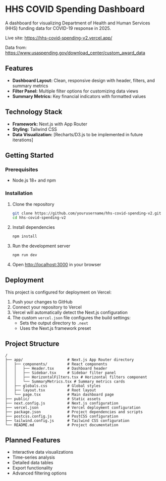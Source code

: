 # HHS COVID Spending Dashboard

A dashboard for visualizing Department of Health and Human Services (HHS) funding data for COVID-19 response in 2025.

Live site: https://hhs-covid-spending-v2.vercel.app/

Data from: https://www.usaspending.gov/download_center/custom_award_data

## Features

- **Dashboard Layout:** Clean, responsive design with header, filters, and summary metrics
- **Filter Panel:** Multiple filter options for customizing data views
- **Summary Metrics:** Key financial indicators with formatted values

## Technology Stack

- **Framework:** Next.js with App Router
- **Styling:** Tailwind CSS
- **Data Visualization:** [Recharts/D3.js to be implemented in future iterations]

## Getting Started

### Prerequisites

- Node.js 18+ and npm

### Installation

1. Clone the repository
   ```bash
   git clone https://github.com/yourusername/hhs-covid-spending-v2.git
   cd hhs-covid-spending-v2
   ```

2. Install dependencies
   ```bash
   npm install
   ```

3. Run the development server
   ```bash
   npm run dev
   ```

4. Open [http://localhost:3000](http://localhost:3000) in your browser

## Deployment

This project is configured for deployment on Vercel:

1. Push your changes to GitHub
2. Connect your repository to Vercel
3. Vercel will automatically detect the Next.js configuration
4. The custom `vercel.json` file configures the build settings:
   - Sets the output directory to `.next`
   - Uses the Next.js framework preset

## Project Structure

```
/
├── app/                    # Next.js App Router directory
│   ├── components/         # React components
│   │   ├── Header.tsx      # Dashboard header
│   │   ├── Sidebar.tsx     # Sidebar filter panel
│   │   ├── HorizontalFilters.tsx # Horizontal filters component
│   │   └── SummaryMetrics.tsx # Summary metrics cards
│   ├── globals.css         # Global styles
│   ├── layout.tsx          # Root layout
│   └── page.tsx            # Main dashboard page
├── public/                 # Static assets
├── next.config.js          # Next.js configuration
├── vercel.json             # Vercel deployment configuration
├── package.json            # Project dependencies and scripts
├── postcss.config.js       # PostCSS configuration
├── tailwind.config.js      # Tailwind CSS configuration
└── README.md               # Project documentation
```

## Planned Features

- Interactive data visualizations
- Time-series analysis
- Detailed data tables
- Export functionality
- Advanced filtering options 